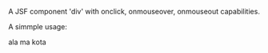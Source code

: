 A JSF component 'div' with onclick, onmouseover, onmouseout capabilities.

A simmple usage:

<?xml version='1.0' encoding='UTF-8' ?>
<!DOCTYPE html>
<html lang="en"
      xmlns="http://www.w3.org/1999/xhtml"
      xmlns:h="http://xmlns.jcp.org/jsf/html"
      xmlns:f="http://xmlns.jcp.org/jsf/core"
      xmlns:my="com.github.mpawelek.faces"
>
<h:head>
    <h:outputScript library="javax.faces" name="jsf.js"/>
</h:head>
<h:body>
    <h:form>
        <my:div>
            <f:ajax event="click" listener="#{test.action}"/>
            <f:ajax event="mouseover" listener="#{test.over}"/>
            <f:ajax event="mouseout" listener="#{test.out}"/>
            ala ma kota
        </my:div>
    </h:form>
</h:body>
</html>
